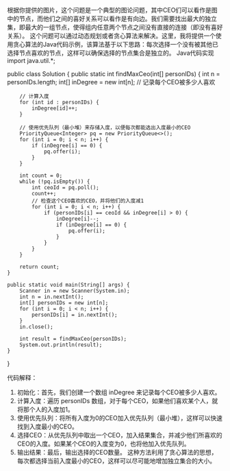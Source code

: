 根据你提供的图片，这个问题是一个典型的图论问题，其中CEO们可以看作是图中的节点，而他们之间的喜好关系可以看作是有向边。我们需要找出最大的独立集，即最大的一组节点，使得组内任意两个节点之间没有直接的连接（即没有喜好关系）。
这个问题可以通过动态规划或者贪心算法来解决。这里，我将提供一个使用贪心算法的Java代码示例，该算法基于以下思路：每次选择一个没有被其他已选择节点喜欢的节点，这样可以确保选择的节点集合是独立的。
Java代码实现
import java.util.*;

public class Solution {
    public static int findMaxCeo(int[] personIDs) {
        int n = personIDs.length;
        int[] inDegree = new int[n]; // 记录每个CEO被多少人喜欢

        // 计算入度
        for (int id : personIDs) {
            inDegree[id]++;
        }

        // 使用优先队列（最小堆）来存储入度，以便每次都能选出入度最小的CEO
        PriorityQueue<Integer> pq = new PriorityQueue<>();
        for (int i = 0; i < n; i++) {
            if (inDegree[i] == 0) {
                pq.offer(i);
            }
        }

        int count = 0;
        while (!pq.isEmpty()) {
            int ceoId = pq.poll();
            count++;
            // 检查这个CEO喜欢的CEO，并将他们的入度减1
            for (int i = 0; i < n; i++) {
                if (personIDs[i] == ceoId && inDegree[i] > 0) {
                    inDegree[i]--;
                    if (inDegree[i] == 0) {
                        pq.offer(i);
                    }
                }
            }
        }

        return count;
    }

    public static void main(String[] args) {
        Scanner in = new Scanner(System.in);
        int n = in.nextInt();
        int[] personIDs = new int[n];
        for (int i = 0; i < n; i++) {
            personIDs[i] = in.nextInt();
        }
        in.close();

        int result = findMaxCeo(personIDs);
        System.out.println(result);
    }
}

代码解释：
1.  初始化：首先，我们创建一个数组 inDegree 来记录每个CEO被多少人喜欢。
2.  计算入度：遍历 personIDs 数组，对于每个CEO，如果他们喜欢某个人，就将那个人的入度加1。
3.  使用优先队列：将所有入度为0的CEO加入优先队列（最小堆），这样可以快速找到入度最小的CEO。
4.  选择CEO：从优先队列中取出一个CEO，加入结果集合，并减少他们所喜欢的CEO的入度。如果某个CEO的入度变为0，也将他加入优先队列。
5.  输出结果：最后，输出选择的CEO数量。
这种方法利用了贪心算法的思想，每次都选择当前入度最小的CEO，这样可以尽可能地增加独立集合的大小。
